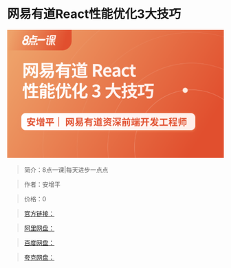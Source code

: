 # 网易有道React性能优化3大技巧

![img](../../assets/CioPOWE4kQSANUETAADijjlADAE306.png)

> 简介：8点一课|每天进步一点点

> 作者：安增平

> 价格：0

> [官方链接：]()

> [阿里网盘：]()

> [百度网盘：]()

> [夸克网盘：]()
